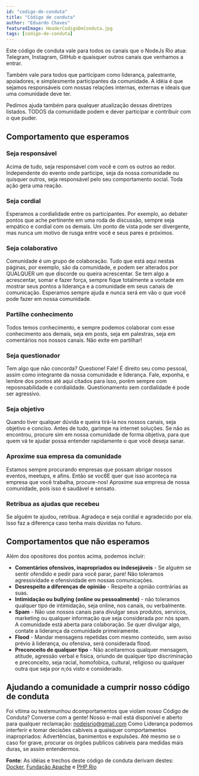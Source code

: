 ```yaml
---
id: "codigo-de-conduta"
title: "Código de conduta"
author: "Eduardo Chaves"
featuredImage: HeaderCodigoDeConduta.jpg
tags: [codigo-de-conduta]
---
```


Este código de conduta vale para todos os canais que o NodeJs Rio atua: Telegram, Instagram, GitHub e quaisquer outros canais que venhamos a entrar.

Também vale para todos que participam como liderança, palestrante, apoiadores, e simplesmente participantes da comunidade. A idéia é que sejamos responsáveis com nossas relações internas, externas e ideais que uma comunidade deve ter.

Pedimos ajuda também para qualquer atualização dessas diretrizes listados. TODOS da comunidade podem e dever participar e contribuir com o que puder.


## Comportamento que esperamos

### Seja responsável

Acima de tudo, seja responsável com você e com os outros ao redor. Independente do evento onde participe, seja da nossa comunidade ou quisquer outros, seja responsável pelo seu comportamento social. Toda ação gera uma reação.

### Seja cordial

Esperamos a cordialidade entre os participantes. Por exemplo, ao debater pontos que ache pertinente em uma roda de discussão, sempre seja empático e cordial com os demais. Um ponto de vista pode ser divergente, mas nunca um motivo de rusga entre você e seus pares e próximos.

### Seja colaborativo

Comunidade é um grupo de colaboração. Tudo que está aqui nestas páginas, por exemplo, são da comunidade, e podem ser alterados por QUALQUER um que discorde ou queira acrescentar. Se tem algo a acrescentar, somar e fazer força, sempre fique totalmente a vontade em mostrar seus pontos a liderança e a comunidade em seus canais de comunicação. Esperamos sempre ajuda e nunca será em vão o que você pode fazer em nossa comunidade. 

### Partilhe conhecimento

Todos temos conhecimento, e sempre podemos colaborar com esse conhecimento aos demais, seja em posts, seja em palestras, seja em comentários nos nossos canais. Não exite em partilhar!

### Seja questionador

Tem algo que não concorda? Questione! Fale! É direito seu como pessoal, assim como integrante da nossa comunidade e liderança. Fale, exponha, e lembre dos pontos até aqui citados para isso, porém sempre com reposnsabilidade e cordialidade. Questionamento sem cordialidade é pode ser agressivo.

### Seja objetivo

Quando tiver qualquer dúvida e queira tirá-la nos nossos canais, seja objetivo e conciso. Antes de tudo, garimpe na internet soluções. Se não as encontrou, procure sim em nossa comunidade de forma objetiva, para que quem vá te ajudar possa entender rapidamente o que você deseja sanar.

### Aproxime sua empresa da comunidade

Estamos sempre procurando empresas que possam abrigar nossos eventos, meetups, e afins. Então se voc6E quer que isso aconteça na empresa que você trabalha, procure-nos! Aproxime sua empresa de nossa comunidade, pois isso é saudável e sensato.

### Retribua as ajudas que recebeu

Se alguém te ajudou, retribua. Agradeça e seja cordial e agradecido por ela. Isso faz a diferença caso tenha mais dúvidas no futuro.


## Comportamentos que não esperamos

Além dos opositores dos pontos acima, podemos incluir:

- **Comentários ofensivos, inapropriados ou indesejáveis** - Se alguém se sentir ofendido e pedir para você parar, pare! Não toleramos agressividade e ofensividade em nossas comunicações.
- **Desrespeito a diferenças de opinião** - Respeite a opnião contrárias as suas.
- **Intimidação ou bullying (online ou pessoalmente)** - não toleramos qualquer tipo de intimidação, seja online, nos canais, ou verbalmente. 
- **Spam** - Não use nossos canais para divulgar seus produtos, servicos, marketing ou qualquer informação que seja considerada por nós spam. A comunidade está aberta para colaboração. Se quer divulgar algo, contate a liderança da comunidade primeiramente.
- **Flood** - Mandar mensagens repetidas com mesmo conteúdo, sem aviso prévio ã liderança, ou ofensiva, será considerada flood.
- **Preconceito de qualquer tipo** - Não aceitaremos qualquer mensagem, atitude, agressão verbal e fisica, oriundo de qualquer tipo discriminação e preconceito, seja racial, homofobica, cultural, religioso ou qualquer outra que seja por n;ós visto e considerado.

## Ajudando a comunidade a cumprir nosso código de conduta

Foi vítima ou testemunhou dcomportamentos que violam nosso Código de Conduta? Converse com a gente! Nosso e-mail está disponível e aberto para qualquer reclamação: [nodejsrio@gmail.com](mailto:nodejsrio@gmail.com)
Como Liderança podemos interferir e tomar decisões cabíveis a quaisquer comportamentos inapropriados: Advertências, banimentos e expulsões. Até mesmo se o caso for grave, procurar os órgões publicos cabíveis para medidas mais duras, se assim entendermos.

**Fonte**: As idéias e trechos deste código de conduta derivam destes: [Docker](https://github.com/docker/code-of-conduct), [Fundação Apache](https://www.apache.org/foundation/policies/conduct) e [PHP Rio](http://php.rio/codigo-de-conduta/)

